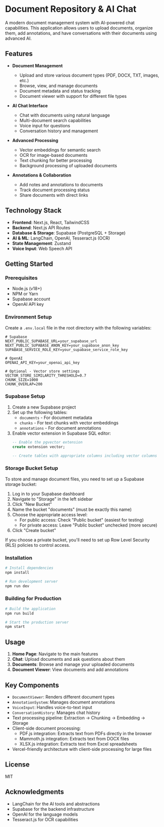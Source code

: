 # Document Repository & AI Chat

A modern document management system with AI-powered chat capabilities. This application allows users to upload documents, organize them, add annotations, and have conversations with their documents using advanced AI.

## Features

- **Document Management**
  - Upload and store various document types (PDF, DOCX, TXT, images, etc.)
  - Browse, view, and manage documents
  - Document metadata and status tracking
  - Document viewer with support for different file types

- **AI Chat Interface**
  - Chat with documents using natural language
  - Multi-document search capabilities
  - Voice input for questions
  - Conversation history and management

- **Advanced Processing**
  - Vector embeddings for semantic search
  - OCR for image-based documents
  - Text chunking for better processing
  - Background processing of uploaded documents

- **Annotations & Collaboration**
  - Add notes and annotations to documents
  - Track document processing status
  - Share documents with direct links

## Technology Stack

- **Frontend**: Next.js, React, TailwindCSS
- **Backend**: Next.js API Routes
- **Database & Storage**: Supabase (PostgreSQL + Storage)
- **AI & ML**: LangChain, OpenAI, Tesseract.js (OCR)
- **State Management**: Zustand
- **Voice Input**: Web Speech API

## Getting Started

### Prerequisites

- Node.js (v18+)
- NPM or Yarn
- Supabase account
- OpenAI API key

### Environment Setup

Create a `.env.local` file in the root directory with the following variables:

```
# Supabase
NEXT_PUBLIC_SUPABASE_URL=your_supabase_url
NEXT_PUBLIC_SUPABASE_ANON_KEY=your_supabase_anon_key
SUPABASE_SERVICE_ROLE_KEY=your_supabase_service_role_key

# OpenAI
OPENAI_API_KEY=your_openai_api_key

# Optional - Vector store settings
VECTOR_STORE_SIMILARITY_THRESHOLD=0.7
CHUNK_SIZE=1000
CHUNK_OVERLAP=200
```

### Supabase Setup

1. Create a new Supabase project
2. Set up the following tables:
   - `documents` - For document metadata
   - `chunks` - For text chunks with vector embeddings
   - `annotations` - For document annotations
3. Enable vector extension in Supabase SQL editor:
   ```sql
   -- Enable the pgvector extension
   create extension vector;

   -- Create tables with appropriate columns including vector columns
   ```

### Storage Bucket Setup

To store and manage document files, you need to set up a Supabase storage bucket:

1. Log in to your Supabase dashboard
2. Navigate to "Storage" in the left sidebar
3. Click "New Bucket"
4. Name the bucket "documents" (must be exactly this name)
5. Choose the appropriate access level:
   - For public access: Check "Public bucket" (easiest for testing)
   - For private access: Leave "Public bucket" unchecked (more secure)
6. Click "Create bucket"

If you choose a private bucket, you'll need to set up Row Level Security (RLS) policies to control access.

### Installation

```bash
# Install dependencies
npm install

# Run development server
npm run dev
```

### Building for Production

```bash
# Build the application
npm run build

# Start the production server
npm start
```

## Usage

1. **Home Page**: Navigate to the main features
2. **Chat**: Upload documents and ask questions about them
3. **Documents**: Browse and manage your uploaded documents
4. **Document Viewer**: View documents and add annotations

## Key Components

- `DocumentViewer`: Renders different document types
- `AnnotationSystem`: Manages document annotations
- `VoiceInput`: Handles voice-to-text input
- `ConversationHistory`: Manages chat history
- Text processing pipeline: Extraction → Chunking → Embedding → Storage
- Client-side document processing:
  - PDF.js integration: Extracts text from PDFs directly in the browser
  - Mammoth.js integration: Extracts text from DOCX files
  - XLSX.js integration: Extracts text from Excel spreadsheets
- Vercel-friendly architecture with client-side processing for large files

## License

MIT

## Acknowledgments

- LangChain for the AI tools and abstractions
- Supabase for the backend infrastructure
- OpenAI for the language models
- Tesseract.js for OCR capabilities
